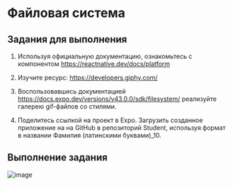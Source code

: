 # Файловая система

## Задания для выполнения

1. Используя официальную документацию, ознакомьтесь с компонентом https://reactnative.dev/docs/platform

2. Изучите ресурс: https://developers.giphy.com/

3. Воспользовавшись документацией https://docs.expo.dev/versions/v43.0.0/sdk/filesystem/ реализуйте галерею gif-файлов со стилями.

4. Поделитесь ссылкой на проект в Expo. Загрузить созданное приложение на на GitHub в репозиторий Student, используя формат в названии Фамилия (латинскими буквами)\_10.

## Выполнение задания

![image](./assets/gifs/1.gif)
